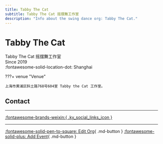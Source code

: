 ```yaml
---
title: Tabby The Cat
subtitle: Tabby The Cat 摇摆舞工作室
description: "Info about the swing dance org: Tabby The Cat."
---
```


# Tabby The Cat

Tabby The Cat 摇摆舞工作室  
Since 2019  
:fontawesome-solid-location-dot: Shanghai  


???+ venue "Venue"

    上海市黄浦区斜土路768号604室 Tabby the Cat 工作室。  

## Contact


---

 [:fontawesome-brands-weixin:{ .ky_social_links_icon }](# "Tabby the Cat摇摆舞工作室")

---

[:fontawesome-solid-pen-to-square: Edit Org](https://github.com/swingdance/orgs/issues/new?assignees=&labels=update+org&projects=&template=03-update_entity.yml&title=Update%20Org%3A%20zh_CN%20%E2%80%A2%20Tabby%20The%20Cat&region=zh_CN&id=tabby-the-cat&name=Tabby%20The%20Cat){ .md-button } [:fontawesome-solid-plus: Add Event](https://github.com/swingdance/events/issues/new?assignees=&labels=add+event&projects=&template=02-add_entity.yml&title=Add%20Event%3A%20zh_CN%20%E2%80%A2%20%3CName%3E&region=zh_CN&province=Shanghai&city=Shanghai&org_id=tabby-the-cat){ .md-button }
